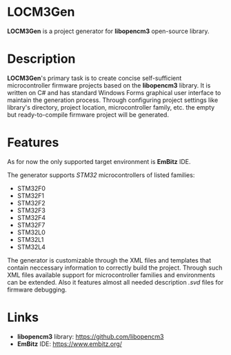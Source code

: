 # LOCM3Gen

**LOCM3Gen** is a project generator for **libopencm3** open-source library.

# Description

**LOCM3Gen**'s primary task is to create concise self-sufficient microcontroller firmware projects based on the **libopencm3** library. It is written on C# and has standard Windows Forms graphical user interface to maintain the generation process. Through configuring project settings like library's directory, project location, microcontroller family, etc. the empty but ready-to-compile firmware project will be generated.

# Features

As for now the only supported target environment is **EmBitz** IDE.

The generator supports *STM32* microcontrollers of listed families:
* STM32F0
* STM32F1
* STM32F2
* STM32F3
* STM32F4
* STM32F7
* STM32L0
* STM32L1
* STM32L4

The generator is customizable through the XML files and templates that contain neccessary information to correctly build the project. Through such XML files available support for microcontroller families and environments can be extended. Also it features almost all needed description *.svd* files for firmware debugging.

# Links

* **libopencm3** library: <https://github.com/libopencm3>
* **EmBitz** IDE: <https://www.embitz.org/>